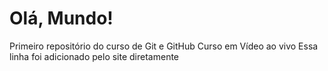 # Olá, Mundo!
Primeiro repositório do curso de Git e GitHub
Curso em Vídeo ao vivo
Essa linha foi adicionado pelo site diretamente
